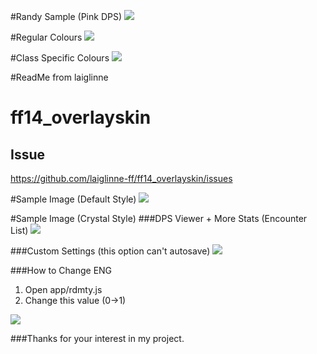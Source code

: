 #Randy Sample (Pink DPS)
![](http://puu.sh/sFWfy/04c8439c71.jpg)

#Regular Colours
![](https://puu.sh/sFU3c/5caca5a424.jpg)

#Class Specific Colours
![](https://puu.sh/sFV5P/b99a5b9f1e.jpg)





#ReadMe from laiglinne

# ff14_overlayskin
## Issue
https://github.com/laiglinne-ff/ff14_overlayskin/issues


#Sample Image (Default Style)
![](https://github.com/laiglinne-ff/ff14_overlayskin/blob/master/images/preview_3.PNG?raw=true)

#Sample Image (Crystal Style)
###DPS Viewer + More Stats (Encounter List)
![](https://github.com/laiglinne-ff/ff14_overlayskin/blob/master/images/preview_1.PNG?raw=true)

###Custom Settings (this option can't autosave)
![](https://raw.githubusercontent.com/laiglinne-ff/ff14_overlayskin/695478d937b88692fa42df48c0cc19b95a7187e2/images/preview_2.PNG)

###How to Change ENG
1. Open app/rdmty.js
2. Change this value (0->1)

![](https://raw.githubusercontent.com/laiglinne-ff/ff14_overlayskin/695478d937b88692fa42df48c0cc19b95a7187e2/images/setting_0.PNG)

###Thanks for your interest in my project.
